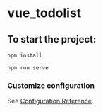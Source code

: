 # vue_todolist

## To start the project:
```
npm install
```
```
npm run serve
```

### Customize configuration
See [Configuration Reference](https://cli.vuejs.org/config/).
